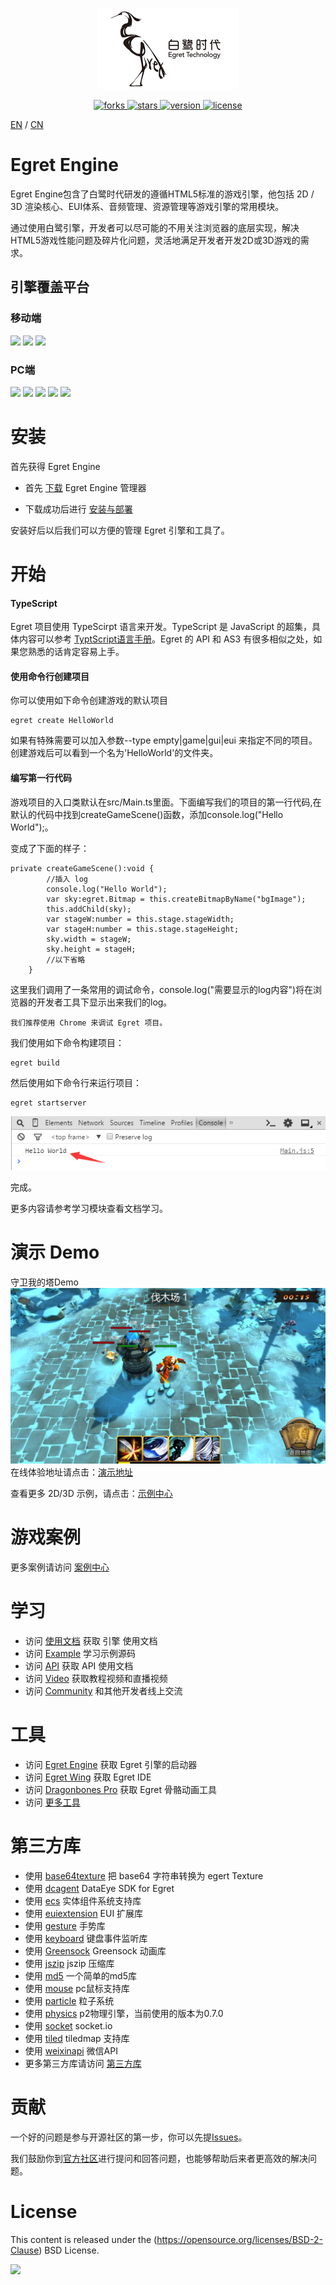 <p align="center">
    <img src="./docs/img/egret_logo.jpg"
         height="130">
</p>
<p align="center">
    <a href="https://github.com/egret-labs/egret-core/network">
        <img src="https://img.shields.io/github/forks/egret-labs/egret-core.svg"
             alt="forks">
    </a>
    <a href="https://github.com/egret-labs/egret-core/stargazers">
        <img src="https://img.shields.io/github/stars/egret-labs/egret-core.svg"
             alt="stars">
    </a>
    <a href="https://github.com/egret-labs/egret-core">
        <img src="https://img.shields.io/badge/version-5.1.11-green.svg"
             alt="version">
    </a>
    <a href="./LICENSE.md">
        <img src="https://img.shields.io/badge/license-New%20BSD-blue.svg"
             alt="license">
    </a>
</p>

[EN](README.md) / [CN](README_CN.md)

# Egret Engine

Egret Engine包含了白鹭时代研发的遵循HTML5标准的游戏引擎，他包括 2D / 3D 渲染核心、EUI体系、音频管理、资源管理等游戏引擎的常用模块。

通过使用白鹭引擎，开发者可以尽可能的不用关注浏览器的底层实现，解决HTML5游戏性能问题及碎片化问题，灵活地满足开发者开发2D或3D游戏的需求。

## 引擎覆盖平台

### 移动端

![](https://img.shields.io/badge/iOS-8.0%2B-lightgrey.svg)
![](https://img.shields.io/badge/Android-4.0%2B-brightgreen.svg)
![](https://img.shields.io/badge/Windows%20Phone-8-orange.svg)

### PC端

![](https://img.shields.io/badge/Chrome--brightgreen.svg)
![](https://img.shields.io/badge/Safari--yellow.svg)
![](https://img.shields.io/badge/FireFox--orange.svg)
![](https://img.shields.io/badge/Edge--red.svg)
![](https://img.shields.io/badge/IE-9+-blue.svg)

# 安装

首先获得 Egret Engine

* 首先 [下载](https://egret.com/products/engine.html) Egret Engine 管理器

* 下载成功后进行 [安装与部署](http://developer.egret.com/cn/github/egret-docs/Engine2D/projectConfig/installation/index.html) 

安装好后以后我们可以方便的管理 Egret 引擎和工具了。

# 开始

#### TypeScript

Egret 项目使用 TypeScirpt 语言来开发。TypeScript 是 JavaScript 的超集，具体内容可以参考 [TyptScript语言手册](http://bbs.egret.com/thread-1441-1-1.html)。Egret 的 API 和 AS3 有很多相似之处，如果您熟悉的话肯定容易上手。

#### 使用命令行创建项目

你可以使用如下命令创建游戏的默认项目

    egret create HelloWorld

如果有特殊需要可以加入参数--type empty|game|gui|eui 来指定不同的项目。创建游戏后可以看到一个名为'HelloWorld'的文件夹。

#### 编写第一行代码

游戏项目的入口类默认在src/Main.ts里面。下面编写我们的项目的第一行代码,在默认的代码中找到createGameScene()函数，添加console.log("Hello World");。

变成了下面的样子：

    private createGameScene():void {
            //插入 log
            console.log("Hello World");
            var sky:egret.Bitmap = this.createBitmapByName("bgImage");
            this.addChild(sky);
            var stageW:number = this.stage.stageWidth;
            var stageH:number = this.stage.stageHeight;
            sky.width = stageW;
            sky.height = stageH;
            //以下省略
        }

这里我们调用了一条常用的调试命令，console.log("需要显示的log内容")将在浏览器的开发者工具下显示出来我们的log。

    我们推荐使用 Chrome 来调试 Egret 项目。

我们使用如下命令构建项目：

    egret build

然后使用如下命令行来运行项目：

    egret startserver

![](./docs/img/console.png)

完成。

更多内容请参考学习模块查看文档学习。

# 演示 Demo

守卫我的塔Demo
![](./docs/img/3d_demo_1.png)
在线体验地址请点击：[演示地址](http://developer.egret.com/cn/article/index/id/1074)<br/>

查看更多 2D/3D 示例，请点击：[示例中心](http://developer.egret.com/cn/list/example/id/190)<br/>

# 游戏案例

更多案例请访问 [案例中心](https://egret.com/case)<br/>

# 学习

* 访问 [使用文档](http://developer.egret.com/cn/github/egret-docs/Engine2D/index.html?home=1) 获取 引擎 使用文档
* 访问 [Example](http://developer.egret.com/cn/example/egret2d/index.html#010-disp-basic) 学习示例源码
* 访问 [API](http://developer.egret.com/cn/apidoc/) 获取 API 使用文档
* 访问 [Video](http://developer.egret.com/cn/list/video/) 获取教程视频和直播视频
* 访问 [Community](http://bbs.egret.com/portal.php) 和其他开发者线上交流

# 工具

* 访问 [Egret Engine](http://www.egret.com/products/engine.html) 获取 Egret 引擎的启动器
* 访问 [Egret Wing](http://www.egret.com/products/wing.html) 获取 Egret IDE
* 访问 [Dragonbones Pro](http://dragonbones.com/cn/index.html) 获取 Egret 骨骼动画工具
* 访问 [更多工具](http://www.egret.com/products)

# 第三方库

* 使用 [base64texture](https://github.com/egret-labs/egret-game-library/tree/master/base64texture) 把 base64 字符串转换为 egert Texture
* 使用 [dcagent](https://github.com/egret-labs/egret-game-library/tree/master/dcagent) DataEye SDK for Egret
* 使用 [ecs](https://github.com/egret-labs/egret-game-library/tree/master/ecs) 实体组件系统支持库
* 使用 [euiextension](https://github.com/egret-labs/egret-game-library/tree/master/euiextension) EUI 扩展库
* 使用 [gesture](https://github.com/egret-labs/egret-game-library/tree/master/gesture) 手势库
* 使用 [keyboard](https://github.com/egret-labs/egret-game-library/tree/master/keyboard) 键盘事件监听库
* 使用 [Greensock](https://github.com/egret-labs/egret-game-library/tree/master/greensock) Greensock 动画库
* 使用 [jszip](https://github.com/egret-labs/egret-game-library/tree/master/jszip) jszip 压缩库
* 使用 [md5](https://github.com/egret-labs/egret-game-library/tree/master/md5) 一个简单的md5库
* 使用 [mouse](https://github.com/egret-labs/egret-game-library/tree/master/mouse) pc鼠标支持库 
* 使用 [particle](https://github.com/egret-labs/egret-game-library/tree/master/particle) 粒子系统
* 使用 [physics](https://github.com/egret-labs/egret-game-library/tree/master/physics) p2物理引擎，当前使用的版本为0.7.0
* 使用 [socket](https://github.com/egret-labs/egret-game-library/tree/master/socket.io) socket.io
* 使用 [tiled](https://github.com/egret-labs/egret-game-library/tree/master/tiled) tiledmap 支持库
* 使用 [weixinapi](https://github.com/egret-labs/egret-game-library/tree/master/weixinapi) 微信API
* 更多第三方库请访问 [第三方库](https://github.com/egret-labs/egret-game-library) 

# 贡献

一个好的问题是参与开源社区的第一步，你可以先提[Issues](https://github.com/egret-labs/egret-core/issues)。

我们鼓励你到[官方社区](http://bbs.egret.com/portal.php)进行提问和回答问题，也能够帮助后来者更高效的解决问题。

# License

This content is released under the (https://opensource.org/licenses/BSD-2-Clause) BSD License.

![](https://img.shields.io/badge/license-New%20BSD-blue.svg)